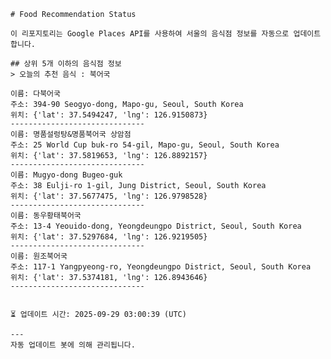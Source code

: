 
    # Food Recommendation Status

    이 리포지토리는 Google Places API를 사용하여 서울의 음식점 정보를 자동으로 업데이트합니다.

    ## 상위 5개 이하의 음식점 정보
    > 오늘의 추천 음식 : 북어국

	이름: 다북어국
	주소: 394-90 Seogyo-dong, Mapo-gu, Seoul, South Korea
	위치: {'lat': 37.5494247, 'lng': 126.9150873}
	------------------------------
	이름: 명품설렁탕&명품북어국 상암점
	주소: 25 World Cup buk-ro 54-gil, Mapo-gu, Seoul, South Korea
	위치: {'lat': 37.5819653, 'lng': 126.8892157}
	------------------------------
	이름: Mugyo-dong Bugeo-guk
	주소: 38 Eulji-ro 1-gil, Jung District, Seoul, South Korea
	위치: {'lat': 37.5677475, 'lng': 126.9798528}
	------------------------------
	이름: 동우황태북어국
	주소: 13-4 Yeouido-dong, Yeongdeungpo District, Seoul, South Korea
	위치: {'lat': 37.5297684, 'lng': 126.9219505}
	------------------------------
	이름: 원조북어국
	주소: 117-1 Yangpyeong-ro, Yeongdeungpo District, Seoul, South Korea
	위치: {'lat': 37.5374181, 'lng': 126.8943646}
	------------------------------


    ⏳ 업데이트 시간: 2025-09-29 03:00:39 (UTC)

    ---
    자동 업데이트 봇에 의해 관리됩니다.
    